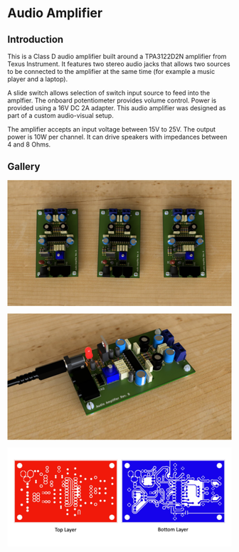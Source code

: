 # Audio Amplifier

## Introduction
This is a Class D audio amplifier built around a TPA3122D2N amplifier from Texus Instrument. It features two stereo audio jacks that allows two sources to be connected to the amplifier at the same time (for example a music player and a laptop).

A slide switch allows selection of switch input source to feed into the amplfier. The onboard potentiometer provides volume control. Power is provided using a 16V DC 2A adapter. This audio amplifier was designed as part of a custom audio-visual setup.

The amplifier accepts an input voltage between 15V to 25V. The output power is 10W per channel. It can drive speakers with impedances between 4 and 8 Ohms.

## Gallery

![Audio Ampifier PCBs, assembled.](media/scene1.jpg)

![Audio Amplifier powered.](media/scene3.jpg)

![Audio Amplifier powered.](media/audio-amplifier-copper-layers.jpg)
